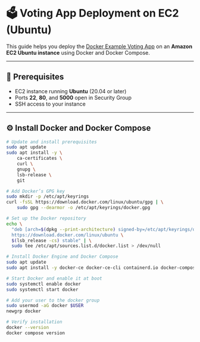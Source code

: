 
# 🗳️ Voting App Deployment on EC2 (Ubuntu)

This guide helps you deploy the [Docker Example Voting App](https://github.com/dockersamples/example-voting-app) on an **Amazon EC2 Ubuntu instance** using Docker and Docker Compose.

---

## 🚀 Prerequisites

- EC2 instance running **Ubuntu** (20.04 or later)
- Ports **22**, **80**, and **5000** open in Security Group
- SSH access to your instance

---

## ⚙️ Install Docker and Docker Compose

```bash
# Update and install prerequisites
sudo apt update
sudo apt install -y \
    ca-certificates \
    curl \
    gnupg \
    lsb-release \
    git

# Add Docker’s GPG key
sudo mkdir -p /etc/apt/keyrings
curl -fsSL https://download.docker.com/linux/ubuntu/gpg | \
    sudo gpg --dearmor -o /etc/apt/keyrings/docker.gpg

# Set up the Docker repository
echo \
  "deb [arch=$(dpkg --print-architecture) signed-by=/etc/apt/keyrings/docker.gpg] \
  https://download.docker.com/linux/ubuntu \
  $(lsb_release -cs) stable" | \
  sudo tee /etc/apt/sources.list.d/docker.list > /dev/null

# Install Docker Engine and Docker Compose
sudo apt update
sudo apt install -y docker-ce docker-ce-cli containerd.io docker-compose-plugin

# Start Docker and enable it at boot
sudo systemctl enable docker
sudo systemctl start docker

# Add your user to the docker group
sudo usermod -aG docker $USER
newgrp docker

# Verify installation
docker --version
docker compose version
